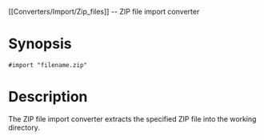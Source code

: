 [[Converters/Import/Zip_files]] -- ZIP file import converter

# Synopsis

~~~
#import "filename.zip"
~~~

# Description

The ZIP file import converter extracts the specified ZIP file into the working directory.
